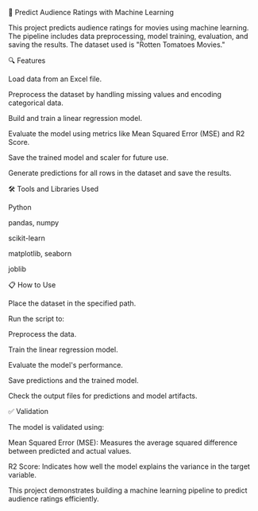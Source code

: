 🎥 Predict Audience Ratings with Machine Learning

This project predicts audience ratings for movies using machine learning. The pipeline includes data preprocessing, model training, evaluation, and saving the results. The dataset used is "Rotten Tomatoes Movies."

🔍 Features

Load data from an Excel file.

Preprocess the dataset by handling missing values and encoding categorical data.

Build and train a linear regression model.

Evaluate the model using metrics like Mean Squared Error (MSE) and R2 Score.

Save the trained model and scaler for future use.

Generate predictions for all rows in the dataset and save the results.

🛠️ Tools and Libraries Used

Python

pandas, numpy

scikit-learn

matplotlib, seaborn

joblib

📋 How to Use

Place the dataset in the specified path.

Run the script to:

Preprocess the data.

Train the linear regression model.

Evaluate the model's performance.

Save predictions and the trained model.

Check the output files for predictions and model artifacts.

✅ Validation

The model is validated using:

Mean Squared Error (MSE): Measures the average squared difference between predicted and actual values.

R2 Score: Indicates how well the model explains the variance in the target variable.

This project demonstrates building a machine learning pipeline to predict audience ratings efficiently.

